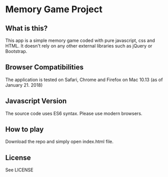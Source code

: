 # Memory Game Project

## What is this?

This app is a simple memory game coded with pure javascript, css and HTML. It doesn't rely on any other external libraries such as jQuery or Bootstrap.

## Browser Compatibilities

The application is tested on Safari, Chrome and Firefox on Mac 10.13 (as of January 21. 2018)

## Javascript Version

The source code uses ES6 syntax. Please use modern browsers.

## How to play

Download the repo and simply open index.html file.

## License

See LICENSE
